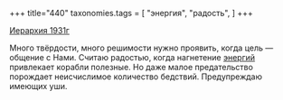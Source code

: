 +++
title="440"
taxonomies.tags = [
 "энергия",
 "радость",
]
+++

[Иерархия 1931г](/agni/1931)

Много твёрдости, много решимости нужно проявить, когда цель — общение с Нами. Считаю радостью, когда нагнетение [энергий](/tags/энергия) привлекает корабли полезные. Но даже малое предательство порождает неисчислимое количество бедствий. Предупреждаю имеющих уши.   

